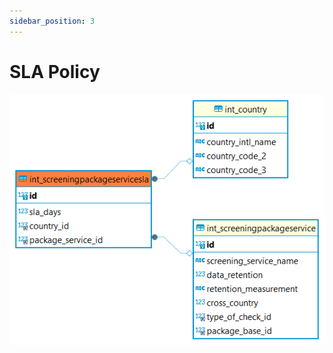 ```yaml
---
sidebar_position: 3
---
```


# SLA Policy

![alt text](<../../../../../../../../../static/img/prismaenterprise - int_screeningpackageservicesla.png>)
